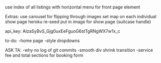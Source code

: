 use index of all listings with horizontal menu for front page element

Extras:
use carousel for flipping through images
set map on each individual show page
heroku re-seed
put in image for show page (suitcase handle)

api_key: AIzaSyBvS_Gjg0uxEeFguoG6stTgRNgWX7w1x_c


to-do:
  -home page
  -style dropdowns


ASK TA:
  -why no log of git commits
  -smooth div shrink transition
  -service fee and total sections for booking form
